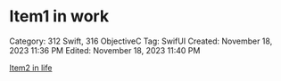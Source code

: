 # Item1 in work

Category: 312 Swift, 316 ObjectiveC
Tag: SwifUI
Created: November 18, 2023 11:36 PM
Edited: November 18, 2023 11:40 PM

[Item2 in life](../220%20Life%208e10981123ad4baeadb9ee8b7a463022/Item2%20in%20life%20e96612597fe443b1b8d5b8e6868c748a.md)